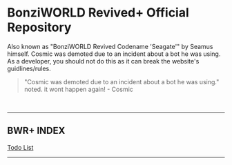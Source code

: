 # BonziWORLD Revived+ Official Repository

Also known as "BonziWORLD Revived Codename 'Seagate'" by Seamus himself.
Cosmic was demoted due to an incident about a bot he was using. As a developer, you should not do this as it can break the website's guidlines/rules.

> "Cosmic was demoted due to an incident about a bot he was using." noted. it wont happen again! - Cosmic

<br>
<hr>

## BWR+ INDEX

<a href="TODO.md">Todo List</a>

<hr>
